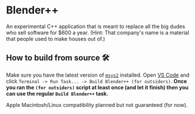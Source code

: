 # Blender++
An experimental C++ application that is meant to replace all the big dudes who sell software for $600 a year. (Hint: That company's name is a material that people used to make houses out of.)

## How to build from source 🛠️
Make sure you have the latest version of [`msys2`](https://www.msys2.org/) installed. Open [VS Code](https://github.com/microsoft/vscode.git) and click `Terminal -> Run Task... -> Build Blender++ (for outsiders)`. **Once you ran the `(for outsiders)` script at least once (and let it finish) then you can use the regular `Build Blender++` task.**

Apple Macintosh/Linux compatibility planned but not guaranteed (for now).
